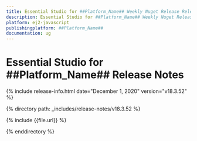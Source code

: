 ```yaml
---
title: Essential Studio for ##Platform_Name## Weekly Nuget Release Release Notes  
description: Essential Studio for ##Platform_Name## Weekly Nuget Release Release Notes  
platform: ej2-javascript
publishingplatform: ##Platform_Name##
documentation: ug
---
```


# Essential Studio for  ##Platform_Name##  Release Notes  

{% include release-info.html date="December 1, 2020"   version="v18.3.52"  %} 

{% directory path: _includes/release-notes/v18.3.52 %}

{% include {{file.url}} %}

{% enddirectory %}
